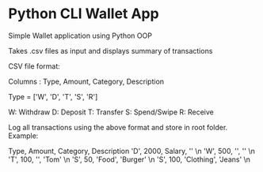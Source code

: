 # Python CLI Wallet App 

Simple Wallet application using Python OOP

Takes .csv files as input and displays summary of transactions

CSV file format:

Columns : Type, Amount, Category, Description


Type = ['W', 'D', 'T', 'S', 'R']

W: Withdraw
D: Deposit
T: Transfer
S: Spend/Swipe
R: Receive


Log all transactions using the above format and store in root folder. 
Example:

Type, Amount, Category, Description
'D', 2000, Salary, '' \n
'W', 500, '', '' \n
'T', 100, '', 'Tom' \n
'S', 50, 'Food', 'Burger' \n
'S', 100, 'Clothing', 'Jeans' \n
